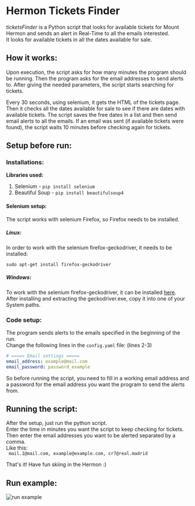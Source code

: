 # Hermon Tickets Finder
*ticketsFinder* is a Python script that looks for available tickets for Mount Hermon
and sends an alert in Real-Time to all the emails interested.\
It looks for available tickets in all the dates available for sale.

## How it works:
Upon execution, the script asks for how many minutes the program should be running.
Then the program asks for the email addresses to send alerts to.
After giving the needed parameters, the script starts searching for tickets.

Every 30 seconds, using selenium, it gets the HTML of the tickets page.
Then it checks all the dates available for sale to see if there are dates with available tickets.
The script saves the free dates in a list and then send email alerts to all the emails.
If an email was sent (if available tickets were found), the script waits 10 minutes before checking again for tickets.

## Setup before run:

### Installations:
**Libraries used:**
1. Selenium - ```pip install selenium```
2. Beautiful Soup - ```pip install beautifulsoup4```

#### Selenium setup:
The script works with selenium Firefox, so Firefox needs to be installed.
##### Linux:
In order to work with the selenium firefox-geckodriver, it needs to be installed:
```shell
sudo apt-get install firefox-geckodriver
```
##### Windows:
To work with the selenium firefox-geckodriver, it can be installed [here](https://github.com/mozilla/geckodriver/releases/tag/v0.29.0).\
After installing and extracting the geckodriver.exe, copy it into one of your System paths.

 ### Code setup:
   The program sends alerts to the emails specified in the beginning of the run.\
   Change the following lines in the `config.yaml` file: (lines 2-3)
   ```yaml
   # ===== Email settings =====
   email_address: example@mail.com
   email_password: password_example
   ```
   So before running the script, you need to fill in a working email address and a password for the email address you want the program to send the alerts from.
 
 ## Running the script:
 After the setup, just run the python script.\
 Enter the time in minutes you want the script to keep checking for tickets.\
 Then enter the email addresses you want to be alerted separated by a comma.\
 Like this:\
 ``` mail.1@mail.com, example@example.com, cr7@real.madrid```
 
 That's it!
 Have fun skiing in the Hermon :)

## Run example:

![run example](https://raw.githubusercontent.com/Tom-stack3/ticketsFinder/main/img/run_example.png)  
